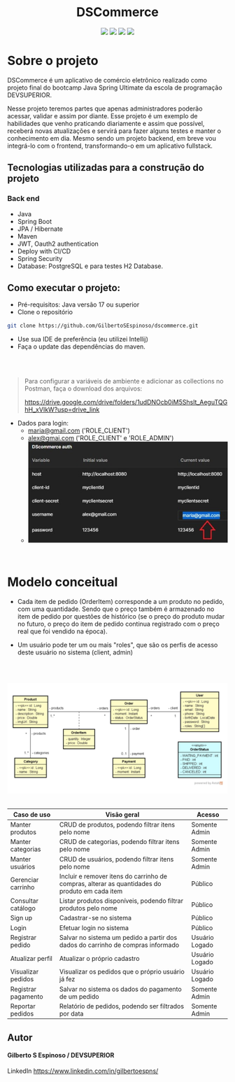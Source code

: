<h1 align="center">DSCommerce</h1>

<p align='center'> 
    <img src="https://img.shields.io/badge/Spring_Boot  V3.1.3-F2F4F9?style=for-the-badge&logo=spring-boot"/>
    <img src="https://img.shields.io/badge/Java-ED8B00?style=for-the-badge&logo=java&logoColor=white"/>  
    <img src="https://img.shields.io/badge/JWT-F2F4F9?style=for-the-badge&logo=JSON%20web%20tokens&logoColor=black"/>
    <img src="https://img.shields.io/badge/IntelliJ_IDEA-000000.svg?style=for-the-badge&logo=intellij-idea&logoColor=white"/>
</p>

# Sobre o projeto

DSCommerce é um aplicativo de comércio eletrônico realizado como projeto final do bootcamp Java Spring Ultimate da escola de programação DEVSUPERIOR.

Nesse projeto teremos partes que apenas administradores poderão acessar, validar e 
assim por diante. Esse projeto é um exemplo de habilidades que venho praticando diariamente e assim que possível, receberá novas 
atualizações e servirá para fazer alguns testes e manter o conhecimento em dia. Mesmo sendo um projeto backend, em breve vou 
integrá-lo com o frontend, transformando-o em um aplicativo fullstack.


## Tecnologias utilizadas para a construção do projeto
### Back end
- Java
- Spring Boot
- JPA / Hibernate
- Maven
- JWT, Oauth2 authentication
- Deploy with CI/CD
- Spring Security
- Database: PostgreSQL e para testes H2 Database.


## Como executar o projeto:

- Pré-requisitos: Java versão 17 ou superior
- Clone o repositório
```bash
git clone https://github.com/GilbertoSEspinoso/dscommerce.git
```
- Use sua IDE de preferência (eu utilizei Intellij)
- Faça o update das dependências do maven.

<br>
<br>

>Para configurar a variáveis de ambiente e adicionar as collections no Postman, faça o download dos arquivos: 
> 
> 
>https://drive.google.com/drive/folders/1udDNOcb0iM5Shslt_AeguTQGhH_xVIkW?usp=drive_link





  - Dados para login: 
    - maria@gmail.com ('ROLE_CLIENT') 
    - alex@gmai.com ('ROLE_CLIENT' e 'ROLE_ADMIN')
    - ![colletion2](https://github.com/GilbertoSEspinoso/assets/blob/main/dsCommerce/name-user-vav.jpg?raw=true)



<br>

<h1>Modelo conceitual</h1>

- Cada item de pedido (OrderItem) corresponde a um produto no pedido, com uma
  quantidade. Sendo que o preço também é armazenado no item de pedido por
  questões de histórico (se o preço do produto mudar no futuro, o preço do item de
  pedido continua registrado com o preço real que foi vendido na época).


- Um usuário pode ter um ou mais "roles", que são os perfis de acesso deste usuário
  no sistema (client, admin)
<br>
<br>
  
![UML](https://github.com/GilbertoSEspinoso/assets/blob/main/dsCommerce/modelo-conceitual.png?raw=true)
<br>
<br>

| Caso de uso | Visão geral                                                                                    | Acesso |
|----------|------------------------------------------------------------------------------------------------|----------------|
| Manter produtos | CRUD de produtos, podendo filtrar itens pelo nome                                              | Somente Admin |
| Manter categorias  | CRUD de categorias, podendo filtrar itens pelo nome                                            | Somente Admin |
| Manter usuários  | CRUD de usuários, podendo filtrar itens pelo nome                                              | Somente Admin |
| Gerenciar carrinho  | Incluir e remover itens do carrinho de compras, alterar as quantidades do produto em cada item | Público |
| Consultar catálogo  | Listar produtos disponíveis, podendo filtrar produtos pelo nome                                | Público |
| Sign up  | Cadastrar-se no sistema                                                                        | Público |
| Login  | Efetuar login no sistema                                                                       | Público |
| Registrar pedido  | Salvar no sistema um pedido a partir dos dados do carrinho de compras informado                | Usuário Logado |
| Atualizar perfil  | Atualizar o próprio cadastro                                                                   | Usuário Logado |
| Visualizar pedidos | Visualizar os pedidos que o próprio usuário já fez                                             | Usuário Logado |
| Registrar pagamento | Salvar no sistema os dados do pagamento de um pedido                                           | Somente Admin |
| Reportar pedidos | Relatório de pedidos, podendo ser filtrados por data                                           | Somente Admin |





## Autor

<h4> Gilberto S Espinoso / DEVSUPERIOR </h4>

LinkedIn https://www.linkedin.com/in/gilbertoespns/
